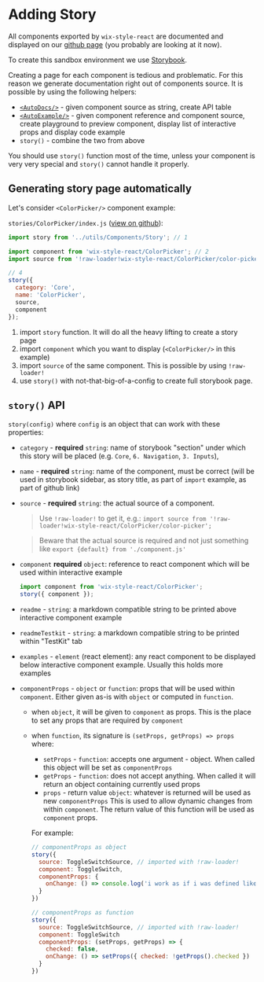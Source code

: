 # Adding Story

All components exported by `wix-style-react` are documented and displayed on our [github page](wix.github.io/wix-style-react/) (you probably are looking at it now).

To create this sandbox environment we use [Storybook](https://storybook.js.org).

Creating a page for each component is tedious and problematic. For this reason we generate documentation right out of components source.
It is possible by using the following helpers:

* [`<AutoDocs/>`](https://wix.github.io/wix-style-react/?selectedKind=Introduction&selectedStory=AutoDocs&full=0&down=0&left=1&panelRight=0) - given component source as string, create API table
* [`<AutoExample/>`](https://wix.github.io/wix-style-react/?selectedKind=Introduction&selectedStory=AutoExample&full=0&down=0&left=1&panelRight=0) - given component reference and component source, create playground to preview component, display list of interactive props and display code example
* `story()` - combine the two from above

You should use `story()` function most of the time, unless your component is very very special and `story()` cannot handle it properly.

## Generating story page automatically

Let's consider `<ColorPicker/>` component example:

`stories/ColorPicker/index.js` ([view on github](https://github.com/wix/wix-style-react/blob/master/stories/ColorPicker/index.js)):

```js
import story from '../utils/Components/Story'; // 1

import component from 'wix-style-react/ColorPicker'; // 2
import source from '!raw-loader!wix-style-react/ColorPicker/color-picker'; // 3

// 4
story({
  category: 'Core',
  name: 'ColorPicker',
  source,
  component
});
```

1. import `story` function. It will do all the heavy lifting to create a story page
1. import `component` which you want to display (`<ColorPicker/>` in this example)
1. import `source` of the same component. This is possible by using `!raw-loader!`
1. use `story()` with not-that-big-of-a-config to create full storybook page.

## `story()` API

`story(config)` where `config` is an object that can work with these properties:

  * `category` - __required__ `string`: name of storybook "section" under which this story will be placed (e.g. `Core`, `6. Navigation`, `3. Inputs`),
  * `name` - __required__ `string`: name of the component, must be correct (will be used in storybook sidebar, as story title, as part of `import` example, as part of github link)
  * `source` - __required__ `string`: the actual source of a component.

      > Use `!raw-loader!` to get it, e.g.: `import source from '!raw-loader!wix-style-react/ColorPicker/color-picker';`

      > Beware that the actual source is required and not just something like `export {default} from './component.js'`

  * `component` __required__ `object`: reference to react component which will be used within interactive example

    ```js
    import component from 'wix-style-react/ColorPicker';
    story({ component });
    ```

  * `readme` - `string`: a markdown compatible string to be printed above interactive component example
  * `readmeTestkit` - `string`: a markdown compatible string to be printed within "TestKit" tab
  * `examples` - `element` (react element): any react component to be displayed below interactive component example. Usually this holds more examples
  * `componentProps` - `object` or `function`: props that will be used within `component`. Either given as-is with `object` or computed in `function`.
      * when `object`, it will be given to `component` as props. This is the place to set any props that are required by `component`
      * when `function`, its signature is `(setProps, getProps) => props` where:
          * `setProps` - `function`: accepts one argument - object. When called this object will be set as `componentProps`
          * `getProps` - `function`: does not accept anything. When called it will return an object containing currently used props
          * `props` - return value `object`: whatever is returned will be used as new `componentProps`
         This is used to allow dynamic changes from within
        `component`. The return value of this function will be used as `component` props.

        For example:

        ```js
        // componentProps as object
        story({
          source: ToggleSwitchSource, // imported with !raw-loader!
          component: ToggleSwitch,
          componentProps: {
            onChange: () => console.log('i work as if i was defined like this <ToggleSwitch onChange={() => console.log(\'see? :)\')}/>')
          }
        })

        // componentProps as function
        story({
          source: ToggleSwitchSource, // imported with !raw-loader!
          component: ToggleSwitch
          componentProps: (setProps, getProps) => {
            checked: false,
            onChange: () => setProps({ checked: !getProps().checked })
          }
        })
        ```
